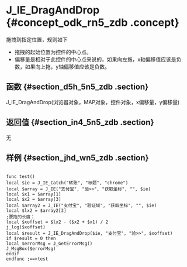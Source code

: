 # J\_IE\_DragAndDrop {#concept_odk_rn5_zdb .concept}

拖拽到指定位置，规则如下

-   拖拽的起始位置为控件的中心点。
-   偏移量是相对于此控件的中心点来说的，如果向左拖，x轴偏移值应该是负数，如果向上拖，y轴偏移值应该是负数。

## 函数 {#section_d5h_5n5_zdb .section}

J\_IE\_DragAndDrop\(浏览器对象，MAP对象，控件对象，x偏移量，y偏移量\)

## 返回值 {#section_in4_5n5_zdb .section}

无

## 样例 {#section_jhd_wn5_zdb .section}

```

func test()
local $ie = J_IE_Catch("转账", "标题", "chrome")
local $array = J_IE("支付宝", "验>>", "获取坐标", "", $ie)
local $x1 = $array[1]
local $x2 = $array[3]
local $array2 = J_IE("支付宝", "验证域", "获取坐标", "", $ie)
local $lx2 = $array2[3]
;要拖的长度：
local $xoffset = $lx2 - ($x2 + $x1) / 2
j_log($xoffset)
local $result = J_IE_DragAndDrop($ie, "支付宝", "验>>", $xoffset)
if $result = 0 then
local $errorMsg = J_GetErrorMsg()
J_MsgBox($errorMsg)
endif
endfunc ;==>test
```

